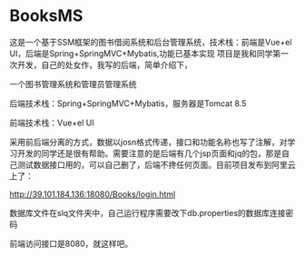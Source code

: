 # BooksMS
这是一个基于SSM框架的图书借阅系统和后台管理系统，技术栈：前端是Vue+el UI，后端是Spring+SpringMVC+Mybatis,功能已基本实现
项目是我和同学第一次开发，自己的处女作，我写的后端，简单介绍下，

一个图书管理系统和管理员管理系统

后端技术栈：Spring+SpringMVC+Mybatis，服务器是Tomcat 8.5

前端技术栈：Vue+el UI

采用前后端分离的方式，数据以josn格式传递，接口和功能名称也写了注解，对学习开发的同学还是很有帮助。需要注意的是后端有几个jsp页面和jq的包，那是自己测试数据接口用的，可以自己删了，后端不搀任何页面。目前项目发布到阿里云上了：

http://39.101.184.136:18080/Books/login.html

数据库文件在slq文件夹中，自己运行程序需要改下db.properties的数据库连接密码

前端访问接口是8080，就这样吧。
